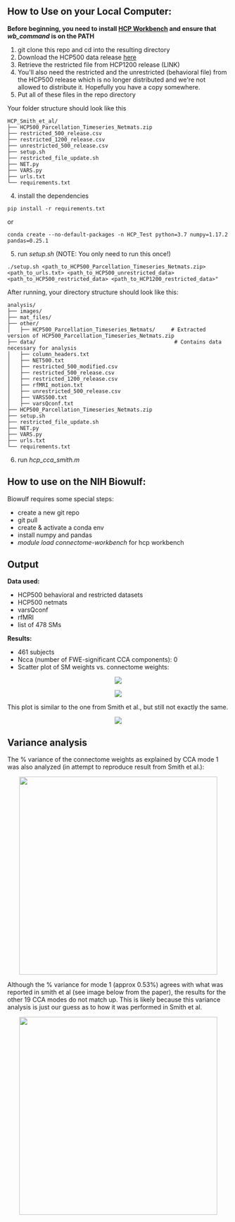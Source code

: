 ## How to Use on your Local Computer:

**Before beginning, you need to install [HCP Workbench](https://www.humanconnectome.org/software/get-connectome-workbench) and ensure that _wb_command_ is on the PATH**

1. git clone this repo and cd into the resulting directory
2. Download the HCP500 data release [here](https://db.humanconnectome.org/app/action/ChooseDownloadResources?project=HCP_Resources&resource=GroupAvg&filePath=HCP500_Parcellation_Timeseries_Netmats.zip)
3. Retrieve the restricted file from HCP1200 release (LINK)
4. You'll also need the restricted and the unrestricted (behavioral file) from the HCP500 release which is no longer distributed and we're not allowed to distribute it. Hopefully you have a copy somewhere.
4. Put all of these files in the repo directory

  Your folder structure should look like this
  
    HCP_Smith_et_al/
    ├── HCP500_Parcellation_Timeseries_Netmats.zip
    ├── restricted_500_release.csv
    ├── restricted_1200_release.csv
    ├── unrestricted_500_release.csv
    ├── setup.sh
    ├── restricted_file_update.sh
    ├── NET.py
    ├── VARS.py
    ├── urls.txt
    └── requirements.txt
  
4. install the dependencies 
```
pip install -r requirements.txt
```
or 
```
conda create --no-default-packages -n HCP_Test python=3.7 numpy=1.17.2 pandas=0.25.1
```
5. run _setup.sh_ (NOTE: You only need to run this once!)

  ```
  ./setup.sh <path_to_HCP500_Parcellation_Timeseries_Netmats.zip> <path_to_urls.txt> <path_to_HCP500_unrestricted_data> <path_to_HCP500_restricted_data> <path_to_HCP1200_restricted_data>"
  ```

  After running, your directory structure should look like this:
  
    analysis/
    ├── images/
    ├── mat_files/
    ├── other/
    │   ├── HCP500_Parcellation_Timeseries_Netmats/     # Extracted version of HCP500_Parcellation_Timeseries_Netmats.zip
    ├── data/                                            # Contains data necessary for analysis
    │   ├── column_headers.txt
    │   ├── NET500.txt
    │   ├── restricted_500_modified.csv
    │   ├── restricted_500_release.csv
    │   ├── restricted_1200_release.csv
    │   ├── rfMRI_motion.txt
    │   ├── unrestricted_500_release.csv
    │   ├── VARS500.txt
    │   ├── varsQconf.txt
    ├── HCP500_Parcellation_Timeseries_Netmats.zip
    ├── setup.sh
    ├── restricted_file_update.sh
    ├── NET.py
    ├── VARS.py
    ├── urls.txt
    └── requirements.txt
    
6. run _hcp_cca_smith.m_

## How to use on the NIH Biowulf:

Biowulf requires some special steps:
- create a new git repo
- git pull
- create & activate a conda env
- install numpy and pandas
- _module load connectome-workbench_ for hcp workbench


## Output
**Data used:**
  - HCP500 behavioral and restricted datasets
  - HCP500 netmats
  - varsQconf
  - rfMRI
  - list of 478 SMs
  
**Results:**
  - 461 subjects
  - Ncca (number of FWE-significant CCA components): 0
  - Scatter plot of SM weights vs. connectome weights:
<p align="Center">
  <img src="https://github.com/Ngoyal95/HCP_CCA_Analysis/blob/master/analysis3/images/analysis3_VvsU.png">
</p>
<p align="Center">
    <img src="https://github.com/Ngoyal95/HCP_CCA_Analysis/blob/master/analysis3/images/analysis3_regression.png">
</p>

This plot is similar to the one from Smith et al., but still not exactly the same.
<p align="Center">
    <img src="https://github.com/Ngoyal95/HCP_CCA_Analysis/blob/master/images/smith_SMsvsConnectome.png">
</p>

## Variance analysis

The % variance of the connectome weights as explained by CCA mode 1 was also analyzed (in attempt to reproduce result from Smith et al.):
<p align="Center">
  <img src="https://github.com/Ngoyal95/HCP_CCA_Analysis/blob/master/variance_analyses/analysis3/images/analysis3_percentvariance_explained.png" width=450>
</p>

Although the % variance for mode 1 (approx 0.53%) agrees with what was reported in smith et al (see image below from the paper), the results for the other 19 CCA modes do not match up. This is likely because this variance analysis is just our guess as to how it was performed in Smith et al.

<p align="Center">
  <img src="https://github.com/Ngoyal95/HCP_CCA_Analysis/blob/master/images/smith_percentvar.png" width=450>
</p>
